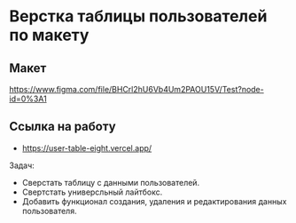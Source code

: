 # Верстка таблицы пользователей по макету

## Макет
https://www.figma.com/file/BHCrl2hU6Vb4Um2PAOU15V/Test?node-id=0%3A1

## Ссылка на работу
- https://user-table-eight.vercel.app/

Задач:

- Cверстать таблицу с данными пользователей.
- Свертстать универсльный лайтбокс.
- Добавить функционал создания, удаления и редактирования данных пользователя.
